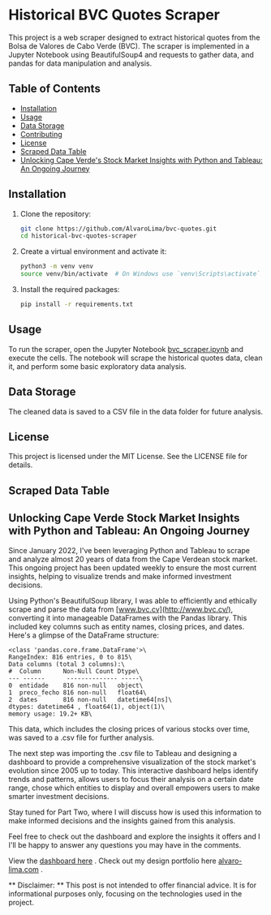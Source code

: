 # Historical BVC Quotes Scraper

This project is a web scraper designed to extract historical quotes from the Bolsa de Valores de Cabo Verde (BVC). The scraper is implemented in a Jupyter Notebook using BeautifulSoup4 and requests to gather data, and pandas for data manipulation and analysis.

## Table of Contents

- [Installation](#installation)
- [Usage](#usage)
- [Data Storage](#data-storage)
- [Contributing](#contributing)
- [License](#license)
- [Scraped Data Table](#scraped-data-table)
- [Unlocking Cape Verde's Stock Market Insights with Python and Tableau: An Ongoing Journey](#unlocking-cape-verde-stock-market-insights-with-python-and-tableau-an-ongoing-journey)


## Installation

1. Clone the repository:

    ```bash
    git clone https://github.com/AlvaroLima/bvc-quotes.git 
    cd historical-bvc-quotes-scraper
    ```

2. Create a virtual environment and activate it:

    ```bash
    python3 -m venv venv
    source venv/bin/activate  # On Windows use `venv\Scripts\activate`
    ```

3. Install the required packages:

    ```bash
    pip install -r requirements.txt
    ```

## Usage

To run the scraper, open the Jupyter Notebook [bvc_scraper.ipynb](https://github.com/AlvaroLima/bvc-quotes/blob/main/main.ipynb) and execute the cells. The notebook will scrape the historical quotes data, clean it, and perform some basic exploratory data analysis.


## Data Storage
The cleaned data is saved to a CSV file in the data folder for future analysis.

## License
This project is licensed under the MIT License. See the LICENSE file for details.

## Scraped Data Table 

<FlatUiTable url="https://raw.githubusercontent.com/AlvaroLima/bvc-quotes/main/data/bvc_quotes_history.csv" />

## Unlocking Cape Verde Stock Market Insights with Python and Tableau: An Ongoing Journey

Since January 2022, I've been leveraging Python and Tableau to scrape and analyze almost 20 years of data from the Cape Verdean stock market. This ongoing project has been updated weekly to ensure the most current insights, helping to visualize trends and make informed investment decisions.

Using Python's BeautifulSoup library, I was able to efficiently and ethically scrape and parse the data from  [www.bvc.cv](http://www.bvc.cv/), converting it into manageable DataFrames with the Pandas library. This included key columns such as entity names, closing prices, and dates. Here's a glimpse of the DataFrame structure:

```\
<class 'pandas.core.frame.DataFrame'>\
RangeIndex: 816 entries, 0 to 815\
Data columns (total 3 columns):\
#  Column      Non-Null Count Dtype\
--- ------      -------------- -----\
0  entidade    816 non-null   object\
1  preco_fecho 816 non-null   float64\
2  dates       816 non-null   datetime64[ns]\
dtypes: datetime64 , float64(1), object(1)\
memory usage: 19.2+ KB\
```

This data, which includes the closing prices of various stocks over time, was saved to a .csv file for further analysis.

The next step was importing the .csv file to Tableau and designing a dashboard to provide a comprehensive visualization of the stock market's evolution since 2005 up to today. This interactive dashboard helps identify trends and patterns, allows users to focus their analysis on a certain date range, chose which entities to display and overall empowers users to make smarter investment decisions.

Stay tuned for Part Two, where I will discuss how is used this information to make informed decisions and the insights gained from this analysis.

Feel free to check out the dashboard and explore the insights it offers and I I'll be happy to answer any questions you may have in the comments.

View the [dashboard here](https://public.tableau.com/app/profile/.lvaro.lima/viz/HistricodeCotaesBVC/Dashboard1) .
Check out my design portfolio here [alvaro-lima.com](https://alvaro-lima.com/) .

** Disclaimer: ** This post is not intended to offer financial advice. It is for informational purposes only, focusing on the technologies used in the project.
